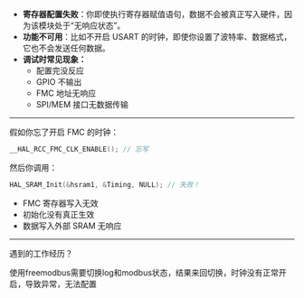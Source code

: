 - **寄存器配置失败**：你即使执行寄存器赋值语句，数据不会被真正写入硬件，因为该模块处于“无响应状态”。
- **功能不可用**：比如不开启 USART 的时钟，即使你设置了波特率、数据格式，它也不会发送任何数据。
- **调试时常见现象：**
  - 配置完没反应
  - GPIO 不输出
  - FMC 地址无响应
  - SPI/MEM 接口无数据传输

---

假如你忘了开启 FMC 的时钟：
```c
__HAL_RCC_FMC_CLK_ENABLE(); // 忘写
```
然后你调用：
```c
HAL_SRAM_Init(&hsram1, &Timing, NULL); // 失败！
```
- FMC 寄存器写入无效
- 初始化没有真正生效
- 数据写入外部 SRAM 无响应

---
 
遇到的工作经历？

使用freemodbus需要切换log和modbus状态，结果来回切换，时钟没有正常开启，导致异常，无法配置